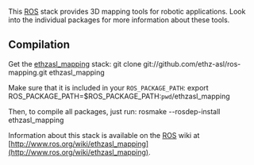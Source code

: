 This [ROS] stack provides 3D mapping tools for robotic applications.
Look into the individual packages for more information about these tools.

Compilation
-----------

Get the [ethzasl_mapping] stack:
	git clone git://github.com/ethz-asl/ros-mapping.git ethzasl_mapping

Make sure that it is included in your `ROS_PACKAGE_PATH`:
	export ROS_PACKAGE_PATH=$ROS_PACKAGE_PATH:`pwd`/ethzasl_mapping

Then, to compile all packages, just run:
	rosmake --rosdep-install ethzasl_mapping

Information about this stack is available on the [ROS] wiki at [http://www.ros.org/wiki/ethzasl_mapping](http://www.ros.org/wiki/ethzasl_mapping).

[ROS]: http://www.ros.org
[ethzasl_mapping]: http://www.ros.org/wiki/ethzasl_mapping
